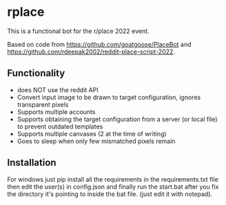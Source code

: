 # rplace

This is a functional bot for the r/place 2022 event.

Based on code from https://github.com/goatgoose/PlaceBot and https://github.com/rdeepak2002/reddit-place-script-2022.

## Functionality
- does NOT use the reddit API
- Convert input image to be drawn to target configuration, ignores transparent pixels
- Supports multiple accounts
- Supports obtaining the target configuration from a server (or local file) to prevent outdated templates
- Supports multiple canvases (2 at the time of writing)
- Goes to sleep when only few mismatched pixels remain

## Installation
For windows just pip install all the requirements in the requirements.txt file then edit the user(s) in config.json and finally run the start.bat after you fix the directory it's pointing to inside the bat file. (just edit it with notepad).

